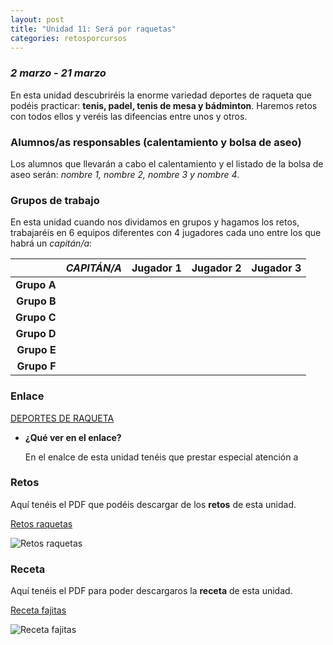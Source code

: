 ```yaml
---
layout: post
title: "Unidad 11: Será por raquetas"
categories: retosporcursos
---
```


### *2 marzo - 21 marzo*

En esta unidad descubriréis la enorme variedad deportes de raqueta que podéis practicar: **tenis, padel, tenis de mesa y bádminton**. Haremos retos con todos ellos y veréis las difeencias entre unos y otros. 

### **Alumnos/as responsables (calentamiento y bolsa de aseo)**

Los alumnos que llevarán a cabo el calentamiento y el listado de la bolsa de aseo serán: *nombre 1, nombre 2, nombre 3 y nombre 4*.

### **Grupos de trabajo**

En esta unidad cuando nos dividamos en grupos y hagamos los retos, trabajaréis en 6 equipos diferentes con 4 jugadores cada uno entre los que habrá un *capitán/a*:

|      |*CAPITÁN/A*|Jugador 1|Jugador 2|Jugador 3|
|-----:|-----:|-----:|-----:|-----:|
|**Grupo A**|      |      |      |      |
|**Grupo B**|      |      |      |      |
|**Grupo C**|      |      |      |      |
|**Grupo D**|      |      |      |      |
|**Grupo E**|      |      |      |      |
|**Grupo F**|      |      |      |      |

### **Enlace** 

[DEPORTES DE RAQUETA](https://danieledufis.github.io/deportesderaqueta/deportes-de-raqueta)

* **¿Qué ver en el enlace?**

  En el enalce de esta unidad tenéis que prestar especial atención a

### **Retos** 

Aquí tenéis el PDF que podéis descargar de los **retos** de esta unidad.

[Retos raquetas](https://danieledufis.github.io/pdfs/Raquetas-retos-4.pdf)

![Retos raquetas](https://danieledufis.github.io/images_text/Raquetas-retos-4_page-0001.jpg)

### **Receta**

Aquí tenéis el PDF para poder descargaros la **receta** de esta unidad.

[Receta fajitas](https://danieledufis.github.io/pdfs/Receta-Fajitas%20de%20Pollo.pdf)

![Receta fajitas](https://danieledufis.github.io/images_text/Fajitas%20de%20Pollo_page-0001.jpg)

[Raquetas]:../../pdfs/Raquetas-retos-4.pdf
[Fajitas]:../../pdfs/Receta-Fajitas%20de%20Pollo.pdf
